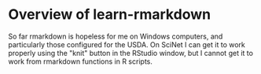 # Overview of learn-rmarkdown

So far rmarkdown is hopeless for me on Windows computers, and particularly 
those configured for the USDA. On SciNet I can get it to work properly using 
the "knit" button in the RStudio window, but I cannot get it to  work from
rmarkdown functions in R scripts.